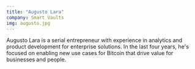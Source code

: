 ```yaml
---
title: "Augusto Lara"
company: Smart Vaults
img: augusto.jpg
---
```


Augusto Lara is a serial entrepreneur with experience in analytics and product development for enterprise solutions. In the last four years, he's focused on enabling new use cases for Bitcoin that drive value for businesses and people.

